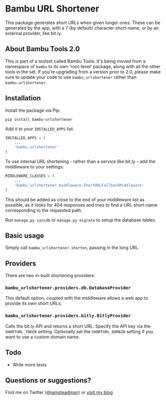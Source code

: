 # Bambu URL Shortener

This package generates short URLs when given longer ones. These can be generated by the app, with a 7 (by default) character
short-name, or by an external provider, like bit.ly.

## About Bambu Tools 2.0

This is part of a toolset called Bambu Tools. It's being moved from a namespace of `bambu` to its own
'root-level' package, along with all the other tools in the set. If you're upgrading from a version prior
to 2.0, please make sure to update your code to use `bambu_urlshortener` rather than `bambu.urlshortener`.

## Installation

Install the package via Pip:

```
pip install bambu-urlshortener
```

Add it to your `INSTALLED_APPS` list:

```python
INSTALLED_APPS = (
    ...
    'bambu_urlshortener'
)
```

To use internal URL shortening - rather than a service like bit.ly - add the middleware to your settings:

```python
MIDDLEWARE_CLASSES = (
    ...
    'bambu_urlshortener.middleware.ShortURLFallbackMiddleware'
)
```

This should be added as close to the end of your middleware list as possible, as it looks for 404 responses and tries
to find a URL short-name corresponding to the requested path.

Run `manage.py syncdb` or `manage.py migrate` to setup the database tables.

## Basic usage

Simply call `bambu_urlshortener.shorten`, passing in the long URL.

## Providers

There are two in-built shortening providers:

### `bambu_urlshortener.providers.db.DatabaseProvider`

This default option, coupled with the middleware allows a web app to provide its own short URLs.

### `bambu_urlshortener.providers.bitly.BitlyProvider`

Calls the bit.ly API and returns a short URL. Specify the API key via the `SHORTURL_TOKEN` setting. Optionally set
the `SHORTURL_DOMAIN` setting if you want to use a custom domain name.

## Todo

* Write more tests

## Questions or suggestions?

Find me on Twitter (@[iamsteadman](https://twitter.com/iamsteadman))
or [visit my blog](http://steadman.io/).